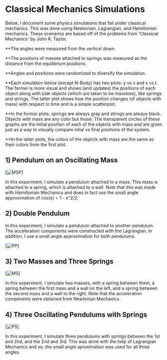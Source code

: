 # Classical Mechanics Simulations

Below, I document some physics simulations that fall under classical mechanics. This was done using Newtonian, Lagrangian, and Hamiltonian mechanics. These scenarios are based off of the problems from 'Classical Mechanics' by John R. Taylor.

**The angles were measured from the vertical down.

**The positions of masses attached to springs was measured as the distance from the equilibrium positions.

**Angles and positions were randomized to diversify the simulation.

**Each simulation below (except N-Body) has two plots: y vs x and x vs t. The former is more visual and shows (and updates) the positions of each object along with side objects (which are taken to be massless), like springs and strings. The latter plot shows how the position changes (of objects with mass) with respect to time and is a simple scatterplot.

**In the formor plots, springs are always gray and strings are always black. Objects with mass are any color but those. The transparent circles of these graphs are the initial position of each of the objects with mass and are given just as a way to visually compare intial vs final positions of the system.

**In the latter plots, the colors of the objects with mass are the same as their colors from the first plot. 

## 1) Pendulum on an Oscillating Mass

[![MSP](https://i.imgur.com/O5choAa.png)]
 
In this experiment, I simulate a pendulum attached to a mass. This mass is attached to a spring, which is attached to a wall. Note that this was made with Hamiltonian Mechanics and does in fact use the small angle approximation of cos(x) = 1 - x^2/2;

## 2) Double Pendulum

In this experiment, I simulate a pendulum attached to another pendulum. The acceleration components were constructed with the Lagrangian. In addition, I use a small angle approximation for both pendulums. 

[![PP](https://i.imgur.com/0paH9rG.png)]

## 3) Two Masses and Three Springs

[![MS](https://i.imgur.com/YWOpEv8.png)]

In this experiment, I simulate two masses, with a spring between them, a spring between the first mass and a wall on the left, and a spring between the second mass and a wall to the right. Note that the acceleration compenents were obtained from Newtonian Mechanics.

## 4) Three Oscillating Pendulums with Springs

[![PS](https://i.imgur.com/hYU8wHF.png)]

In this experiment, I simulate three pendulums with springs between the 1st and 2nd, and the 2nd and 3rd. This was done with the help of Lagrangian Mechanics and so, the small angle aproximation was used for all three angles.
